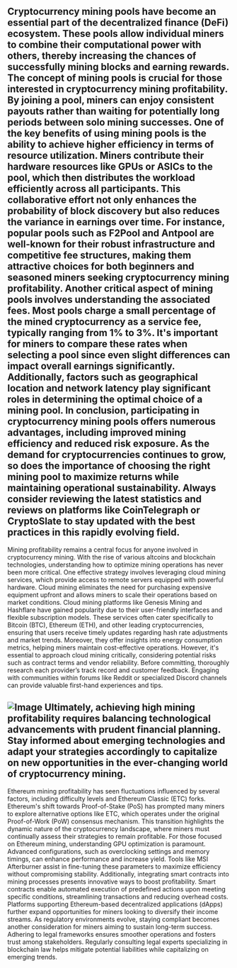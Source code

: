 Cryptocurrency mining pools have become an essential part of the decentralized finance (DeFi) ecosystem. These pools allow individual miners to combine their computational power with others, thereby increasing the chances of successfully mining blocks and earning rewards. The concept of mining pools is crucial for those interested in cryptocurrency mining profitability. By joining a pool, miners can enjoy consistent payouts rather than waiting for potentially long periods between solo mining successes.
One of the key benefits of using mining pools is the ability to achieve higher efficiency in terms of resource utilization. Miners contribute their hardware resources like GPUs or ASICs to the pool, which then distributes the workload efficiently across all participants. This collaborative effort not only enhances the probability of block discovery but also reduces the variance in earnings over time. For instance, popular pools such as F2Pool and Antpool are well-known for their robust infrastructure and competitive fee structures, making them attractive choices for both beginners and seasoned miners seeking cryptocurrency mining profitability.
Another critical aspect of mining pools involves understanding the associated fees. Most pools charge a small percentage of the mined cryptocurrency as a service fee, typically ranging from 1% to 3%. It's important for miners to compare these rates when selecting a pool since even slight differences can impact overall earnings significantly. Additionally, factors such as geographical location and network latency play significant roles in determining the optimal choice of a mining pool.
In conclusion, participating in cryptocurrency mining pools offers numerous advantages, including improved mining efficiency and reduced risk exposure. As the demand for cryptocurrencies continues to grow, so does the importance of choosing the right mining pool to maximize returns while maintaining operational sustainability. Always consider reviewing the latest statistics and reviews on platforms like CoinTelegraph or CryptoSlate to stay updated with the best practices in this rapidly evolving field.
---
Mining profitability remains a central focus for anyone involved in cryptocurrency mining. With the rise of various altcoins and blockchain technologies, understanding how to optimize mining operations has never been more critical. One effective strategy involves leveraging cloud mining services, which provide access to remote servers equipped with powerful hardware. Cloud mining eliminates the need for purchasing expensive equipment upfront and allows miners to scale their operations based on market conditions.
Cloud mining platforms like Genesis Mining and Hashflare have gained popularity due to their user-friendly interfaces and flexible subscription models. These services often cater specifically to Bitcoin (BTC), Ethereum (ETH), and other leading cryptocurrencies, ensuring that users receive timely updates regarding hash rate adjustments and market trends. Moreover, they offer insights into energy consumption metrics, helping miners maintain cost-effective operations.
However, it's essential to approach cloud mining critically, considering potential risks such as contract terms and vendor reliability. Before committing, thoroughly research each provider’s track record and customer feedback. Engaging with communities within forums like Reddit or specialized Discord channels can provide valuable first-hand experiences and tips.

![Image](https://github.com/user-attachments/assets/4a25d116-2220-4385-b08e-f287af8fcbc4)
Ultimately, achieving high mining profitability requires balancing technological advancements with prudent financial planning. Stay informed about emerging technologies and adapt your strategies accordingly to capitalize on new opportunities in the ever-changing world of cryptocurrency mining.
---
Ethereum mining profitability has seen fluctuations influenced by several factors, including difficulty levels and Ethereum Classic (ETC) forks. Ethereum's shift towards Proof-of-Stake (PoS) has prompted many miners to explore alternative options like ETC, which operates under the original Proof-of-Work (PoW) consensus mechanism. This transition highlights the dynamic nature of the cryptocurrency landscape, where miners must continually assess their strategies to remain profitable.
For those focused on Ethereum mining, understanding GPU optimization is paramount. Advanced configurations, such as overclocking settings and memory timings, can enhance performance and increase yield. Tools like MSI Afterburner assist in fine-tuning these parameters to maximize efficiency without compromising stability.
Additionally, integrating smart contracts into mining processes presents innovative ways to boost profitability. Smart contracts enable automated execution of predefined actions upon meeting specific conditions, streamlining transactions and reducing overhead costs. Platforms supporting Ethereum-based decentralized applications (dApps) further expand opportunities for miners looking to diversify their income streams.
As regulatory environments evolve, staying compliant becomes another consideration for miners aiming to sustain long-term success. Adhering to legal frameworks ensures smoother operations and fosters trust among stakeholders. Regularly consulting legal experts specializing in blockchain law helps mitigate potential liabilities while capitalizing on emerging trends.
